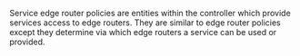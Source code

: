 Service edge router policies are entities within the controller which provide
services access to edge routers. They are similar to edge router policies except
they determine via which edge routers a service can be used or provided.